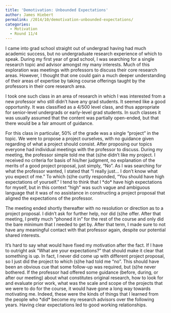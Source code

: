 ```yaml
---
title: 'Demotivation: Unbounded Expectations'
author: James Hiebert
permalink: /2014/10/demotivation-unbounded-expectations/
categories:
  - Motivation
  - Round 11/4
---
```

I came into grad school straight out of undergrad having had much academic success, but no undergraduate research experience of which to speak. During my first year of grad school, I was searching for a single research topic and advisor amongst my many interests. Much of this exploration was meetings with professors to discuss their core research areas. However, I thought that one could gain a much deeper understanding of their areas of expertise by taking course offerings taught by the professors in their core research area.

I took one such class in an area of research in which I was interested from a new professor who still didn&#8217;t have any grad students. It seemed like a good opportunity. It was classified as a 4/500 level class, and thus appropriate for senior-level undergrads or early-level grad students. In such classes it was usually assumed that the content was partially open-ended, but that there would be a fair amount of guidance.

For this class in particular, 50% of the grade was a single &#8220;project&#8221; in the topic. We were to propose a project ourselves, with no guidance given regarding of what a project should consist. After proposing our topics everyone had individual meetings with the professor to discuss. During my meeting, the professor simple told me that (s)he didn&#8217;t like my project. I received no criteria for basis of his/her judgment, no explanation of the merits of a good project proposal, just simply, &#8220;No&#8221;. As I was searching for what the professor wanted, I stated that &#8220;I really just&#8230; I don&#8217;t know what you expect of me.&#8221; To which (s)he curtly responded, &#8220;You should have high expectations of yourself.&#8221; I tend to think that I \*do\* have high expectations for myself, but in this context &#8220;high&#8221; was such vague and ambiguous language that it was of no assistance in constructing a project proposal that aligned the expectations of the professor.

The meeting ended shortly thereafter with no resolution or direction as to a project proposal. I didn&#8217;t ask for further help, nor did (s)he offer. After that meeting, I pretty much &#8220;phoned it in&#8221; for the rest of the course and only did the bare minimum that I needed to get by. After that term, I made sure to not have any meaningful contact with that professor again, despite our potential shared interests.

It&#8217;s hard to say what would have fixed my motivation after the fact. If I have to outright ask &#8220;What are your expectations?&#8221; that should make it clear that something is up. In fact, I never did come up with different project proposal, so I just did the project to which (s)he had told me &#8220;no&#8221;. This should have been an obvious cue that some follow-up was required, but (s)he never bothered. If the professor had offered some guidance (before, during, or after our meeting) about what constitutes original research, how to look for and evaluate prior work, what was the scale and scope of the projects that we were to do for the course, it would have gone a long way towards motivating me. Indeed, these were the kinds of things that I learned from the people who \*did\* become my research advisors over the following years. Having clear expectations led to good working relationships.
